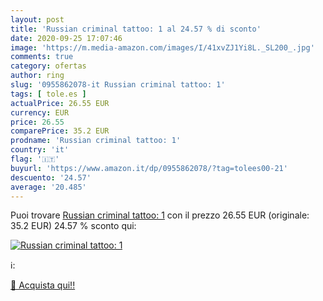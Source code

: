 ```yaml
---
layout: post
title: 'Russian criminal tattoo: 1 al 24.57 % di sconto'
date: 2020-09-25 17:07:46
image: 'https://m.media-amazon.com/images/I/41xvZJ1Yi8L._SL200_.jpg'
comments: true
category: ofertas
author: ring
slug: '0955862078-it Russian criminal tattoo: 1'
tags: [ tole.es ]
actualPrice: 26.55 EUR
currency: EUR
price: 26.55
comparePrice: 35.2 EUR
prodname: 'Russian criminal tattoo: 1'
country: 'it'
flag: '🇮🇹'
buyurl: 'https://www.amazon.it/dp/0955862078/?tag=tolees00-21'
descuento: '24.57'
average: '20.485'
---
```


Puoi trovare [Russian criminal tattoo: 1](https://www.amazon.it/dp/0955862078/?tag=tolees00-21) con il prezzo 26.55 EUR (originale: 35.2 EUR) 24.57 % sconto qui:

[![Russian criminal tattoo: 1](https://m.media-amazon.com/images/I/41xvZJ1Yi8L._SL200_.jpg)](https://www.amazon.it/dp/0955862078/?tag=tolees00-21)

ℹ️:


[🛒 Acquista qui!!](https://www.amazon.it/dp/0955862078/?tag=tolees00-21)
